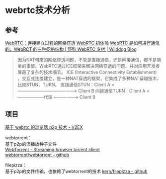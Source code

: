 # webrtc技术分析

## 参考

[WebRTC：连接建立过程的网络穿透](https://zhuanlan.zhihu.com/p/75387873)
[WebRTC 初体验](https://blog.whezh.com/webrtc-first-experience/)
[WebRTC 是如何进行通信的，WebRCT 的三种网络结构 | 野狗 WebRTC 专栏 | Wilddog Blog](https://blog.wilddog.com/?p=2196)

>因为NAT带来的网络穿透问题，不管是直接通信，还是间接通信，都不是简单的事情。WebRTC通过ICE框架来解决网络穿透的问题，并对应用开发者屏蔽了复杂的技术细节。
ICE (Interactive Connectivity Establishment) ，交互式连接建立，是一种NAT穿透的框架，它集成了多种NAT穿越技术，比如STUN、TURN。
直接通信STUN：Client A <——————————————> Client B
间接通信TURN：Client A <——————代理 ——————> Client B

## 项目

[基于 webrtc 的浏览器 p2p 技术 - V2EX](https://www.v2ex.com/t/241322#reply12)

webtorrent：  
基于p2p的流播放种子文件  
[WebTorrent - Streaming browser torrent client](https://webtorrent.io/)  
[webtorrent/webtorrent - github](https://github.com/webtorrent/webtorrent)

filepizza：  
基于p2p的文件传输，也依赖了webtorrent的技术
[kern/filepizza - github](https://github.com/kern/filepizza)  
